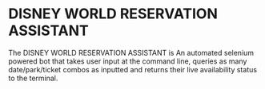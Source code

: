 # DISNEY WORLD RESERVATION ASSISTANT
The DISNEY WORLD RESERVATION ASSISTANT is An automated selenium powered bot that takes user input at the command line, queries as many date/park/ticket combos as inputted and returns their live availability status to the terminal.

